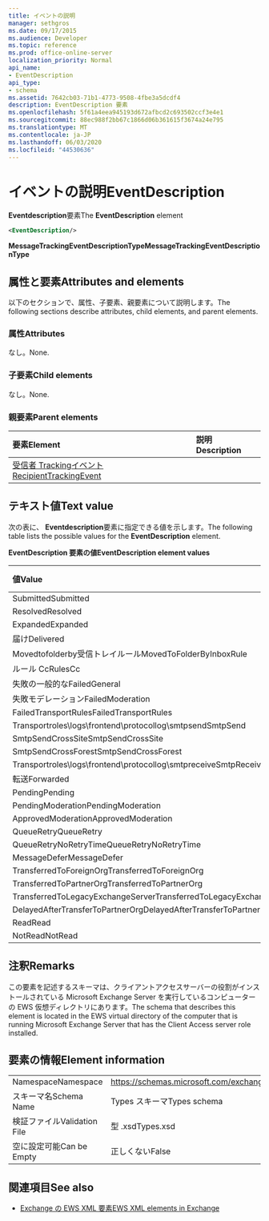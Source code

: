 ```yaml
---
title: イベントの説明
manager: sethgros
ms.date: 09/17/2015
ms.audience: Developer
ms.topic: reference
ms.prod: office-online-server
localization_priority: Normal
api_name:
- EventDescription
api_type:
- schema
ms.assetid: 7642cb03-71b1-4773-9508-4fbe3a5dcdf4
description: EventDescription 要素
ms.openlocfilehash: 5f61a4eea945193d672afbcd2c693502ccf3e4e1
ms.sourcegitcommit: 88ec988f2bb67c1866d06b361615f3674a24e795
ms.translationtype: MT
ms.contentlocale: ja-JP
ms.lasthandoff: 06/03/2020
ms.locfileid: "44530636"
---
```

# <a name="eventdescription"></a><span data-ttu-id="8f5b7-103">イベントの説明</span><span class="sxs-lookup"><span data-stu-id="8f5b7-103">EventDescription</span></span>

<span data-ttu-id="8f5b7-104">**Eventdescription**要素</span><span class="sxs-lookup"><span data-stu-id="8f5b7-104">The **EventDescription** element</span></span> 
  
```xml
<EventDescription/>
```

 <span data-ttu-id="8f5b7-105">**MessageTrackingEventDescriptionType**</span><span class="sxs-lookup"><span data-stu-id="8f5b7-105">**MessageTrackingEventDescriptionType**</span></span>
## <a name="attributes-and-elements"></a><span data-ttu-id="8f5b7-106">属性と要素</span><span class="sxs-lookup"><span data-stu-id="8f5b7-106">Attributes and elements</span></span>

<span data-ttu-id="8f5b7-107">以下のセクションで、属性、子要素、親要素について説明します。</span><span class="sxs-lookup"><span data-stu-id="8f5b7-107">The following sections describe attributes, child elements, and parent elements.</span></span>
  
### <a name="attributes"></a><span data-ttu-id="8f5b7-108">属性</span><span class="sxs-lookup"><span data-stu-id="8f5b7-108">Attributes</span></span>

<span data-ttu-id="8f5b7-109">なし。</span><span class="sxs-lookup"><span data-stu-id="8f5b7-109">None.</span></span>
  
### <a name="child-elements"></a><span data-ttu-id="8f5b7-110">子要素</span><span class="sxs-lookup"><span data-stu-id="8f5b7-110">Child elements</span></span>

<span data-ttu-id="8f5b7-111">なし。</span><span class="sxs-lookup"><span data-stu-id="8f5b7-111">None.</span></span>
  
### <a name="parent-elements"></a><span data-ttu-id="8f5b7-112">親要素</span><span class="sxs-lookup"><span data-stu-id="8f5b7-112">Parent elements</span></span>

|<span data-ttu-id="8f5b7-113">**要素**</span><span class="sxs-lookup"><span data-stu-id="8f5b7-113">**Element**</span></span>|<span data-ttu-id="8f5b7-114">**説明**</span><span class="sxs-lookup"><span data-stu-id="8f5b7-114">**Description**</span></span>|
|:-----|:-----|
|[<span data-ttu-id="8f5b7-115">受信者 Trackingイベント</span><span class="sxs-lookup"><span data-stu-id="8f5b7-115">RecipientTrackingEvent</span></span>](recipienttrackingevent.md) <br/> ||
   
## <a name="text-value"></a><span data-ttu-id="8f5b7-116">テキスト値</span><span class="sxs-lookup"><span data-stu-id="8f5b7-116">Text value</span></span>

<span data-ttu-id="8f5b7-117">次の表に、 **Eventdescription**要素に指定できる値を示します。</span><span class="sxs-lookup"><span data-stu-id="8f5b7-117">The following table lists the possible values for the **EventDescription** element.</span></span> 
  
<span data-ttu-id="8f5b7-118">**EventDescription 要素の値**</span><span class="sxs-lookup"><span data-stu-id="8f5b7-118">**EventDescription element values**</span></span>

|<span data-ttu-id="8f5b7-119">**値**</span><span class="sxs-lookup"><span data-stu-id="8f5b7-119">**Value**</span></span>|<span data-ttu-id="8f5b7-120">**説明**</span><span class="sxs-lookup"><span data-stu-id="8f5b7-120">**Description**</span></span>|
|:-----|:-----|
|<span data-ttu-id="8f5b7-121">Submitted</span><span class="sxs-lookup"><span data-stu-id="8f5b7-121">Submitted</span></span>  <br/> ||
|<span data-ttu-id="8f5b7-122">Resolved</span><span class="sxs-lookup"><span data-stu-id="8f5b7-122">Resolved</span></span>  <br/> ||
|<span data-ttu-id="8f5b7-123">Expanded</span><span class="sxs-lookup"><span data-stu-id="8f5b7-123">Expanded</span></span>  <br/> ||
|<span data-ttu-id="8f5b7-124">届け</span><span class="sxs-lookup"><span data-stu-id="8f5b7-124">Delivered</span></span>  <br/> ||
|<span data-ttu-id="8f5b7-125">Movedtofolderby受信トレイルール</span><span class="sxs-lookup"><span data-stu-id="8f5b7-125">MovedToFolderByInboxRule</span></span>  <br/> ||
|<span data-ttu-id="8f5b7-126">ルール Cc</span><span class="sxs-lookup"><span data-stu-id="8f5b7-126">RulesCc</span></span>  <br/> ||
|<span data-ttu-id="8f5b7-127">失敗の一般的な</span><span class="sxs-lookup"><span data-stu-id="8f5b7-127">FailedGeneral</span></span>  <br/> ||
|<span data-ttu-id="8f5b7-128">失敗モデレーション</span><span class="sxs-lookup"><span data-stu-id="8f5b7-128">FailedModeration</span></span>  <br/> ||
|<span data-ttu-id="8f5b7-129">FailedTransportRules</span><span class="sxs-lookup"><span data-stu-id="8f5b7-129">FailedTransportRules</span></span>  <br/> ||
|<span data-ttu-id="8f5b7-130">Transportroles\logs\frontend\protocollog\smtpsend</span><span class="sxs-lookup"><span data-stu-id="8f5b7-130">SmtpSend</span></span>  <br/> ||
|<span data-ttu-id="8f5b7-131">SmtpSendCrossSite</span><span class="sxs-lookup"><span data-stu-id="8f5b7-131">SmtpSendCrossSite</span></span>  <br/> ||
|<span data-ttu-id="8f5b7-132">SmtpSendCrossForest</span><span class="sxs-lookup"><span data-stu-id="8f5b7-132">SmtpSendCrossForest</span></span>  <br/> ||
|<span data-ttu-id="8f5b7-133">Transportroles\logs\frontend\protocollog\smtpreceive</span><span class="sxs-lookup"><span data-stu-id="8f5b7-133">SmtpReceive</span></span>  <br/> ||
|<span data-ttu-id="8f5b7-134">転送</span><span class="sxs-lookup"><span data-stu-id="8f5b7-134">Forwarded</span></span>  <br/> ||
|<span data-ttu-id="8f5b7-135">Pending</span><span class="sxs-lookup"><span data-stu-id="8f5b7-135">Pending</span></span>  <br/> ||
|<span data-ttu-id="8f5b7-136">PendingModeration</span><span class="sxs-lookup"><span data-stu-id="8f5b7-136">PendingModeration</span></span>  <br/> ||
|<span data-ttu-id="8f5b7-137">ApprovedModeration</span><span class="sxs-lookup"><span data-stu-id="8f5b7-137">ApprovedModeration</span></span>  <br/> ||
|<span data-ttu-id="8f5b7-138">QueueRetry</span><span class="sxs-lookup"><span data-stu-id="8f5b7-138">QueueRetry</span></span>  <br/> ||
|<span data-ttu-id="8f5b7-139">QueueRetryNoRetryTime</span><span class="sxs-lookup"><span data-stu-id="8f5b7-139">QueueRetryNoRetryTime</span></span>  <br/> ||
|<span data-ttu-id="8f5b7-140">MessageDefer</span><span class="sxs-lookup"><span data-stu-id="8f5b7-140">MessageDefer</span></span>  <br/> ||
|<span data-ttu-id="8f5b7-141">TransferredToForeignOrg</span><span class="sxs-lookup"><span data-stu-id="8f5b7-141">TransferredToForeignOrg</span></span>  <br/> ||
|<span data-ttu-id="8f5b7-142">TransferredToPartnerOrg</span><span class="sxs-lookup"><span data-stu-id="8f5b7-142">TransferredToPartnerOrg</span></span>  <br/> ||
|<span data-ttu-id="8f5b7-143">TransferredToLegacyExchangeServer</span><span class="sxs-lookup"><span data-stu-id="8f5b7-143">TransferredToLegacyExchangeServer</span></span>  <br/> ||
|<span data-ttu-id="8f5b7-144">DelayedAfterTransferToPartnerOrg</span><span class="sxs-lookup"><span data-stu-id="8f5b7-144">DelayedAfterTransferToPartnerOrg</span></span>  <br/> ||
|<span data-ttu-id="8f5b7-145">Read</span><span class="sxs-lookup"><span data-stu-id="8f5b7-145">Read</span></span>  <br/> ||
|<span data-ttu-id="8f5b7-146">NotRead</span><span class="sxs-lookup"><span data-stu-id="8f5b7-146">NotRead</span></span>  <br/> ||
   
## <a name="remarks"></a><span data-ttu-id="8f5b7-147">注釈</span><span class="sxs-lookup"><span data-stu-id="8f5b7-147">Remarks</span></span>

<span data-ttu-id="8f5b7-148">この要素を記述するスキーマは、クライアントアクセスサーバーの役割がインストールされている Microsoft Exchange Server を実行しているコンピューターの EWS 仮想ディレクトリにあります。</span><span class="sxs-lookup"><span data-stu-id="8f5b7-148">The schema that describes this element is located in the EWS virtual directory of the computer that is running Microsoft Exchange Server that has the Client Access server role installed.</span></span>
  
## <a name="element-information"></a><span data-ttu-id="8f5b7-149">要素の情報</span><span class="sxs-lookup"><span data-stu-id="8f5b7-149">Element information</span></span>

|||
|:-----|:-----|
|<span data-ttu-id="8f5b7-150">Namespace</span><span class="sxs-lookup"><span data-stu-id="8f5b7-150">Namespace</span></span>  <br/> |https://schemas.microsoft.com/exchange/services/2006/types  <br/> |
|<span data-ttu-id="8f5b7-151">スキーマ名</span><span class="sxs-lookup"><span data-stu-id="8f5b7-151">Schema Name</span></span>  <br/> |<span data-ttu-id="8f5b7-152">Types スキーマ</span><span class="sxs-lookup"><span data-stu-id="8f5b7-152">Types schema</span></span>  <br/> |
|<span data-ttu-id="8f5b7-153">検証ファイル</span><span class="sxs-lookup"><span data-stu-id="8f5b7-153">Validation File</span></span>  <br/> |<span data-ttu-id="8f5b7-154">型 .xsd</span><span class="sxs-lookup"><span data-stu-id="8f5b7-154">Types.xsd</span></span>  <br/> |
|<span data-ttu-id="8f5b7-155">空に設定可能</span><span class="sxs-lookup"><span data-stu-id="8f5b7-155">Can be Empty</span></span>  <br/> |<span data-ttu-id="8f5b7-156">正しくない</span><span class="sxs-lookup"><span data-stu-id="8f5b7-156">False</span></span>  <br/> |
   
## <a name="see-also"></a><span data-ttu-id="8f5b7-157">関連項目</span><span class="sxs-lookup"><span data-stu-id="8f5b7-157">See also</span></span>



- [<span data-ttu-id="8f5b7-158">Exchange の EWS XML 要素</span><span class="sxs-lookup"><span data-stu-id="8f5b7-158">EWS XML elements in Exchange</span></span>](ews-xml-elements-in-exchange.md)

